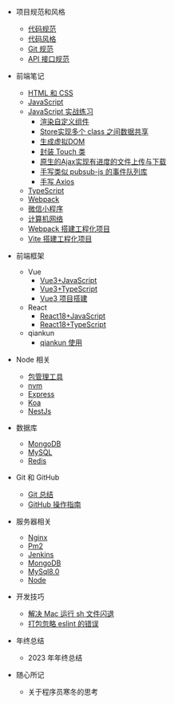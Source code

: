 - 项目规范和风格
  - [代码规范](/docs/项目规范和风格/代码规范.md)
  - [代码风格](/docs/项目规范和风格/代码风格.md)
  - [Git 规范](/docs/项目规范和风格/Git规范.md)
  - [API 接口规范](/docs/项目规范和风格/API接口规范.md)
- 前端笔记

  - [HTML 和 CSS](/docs/前端笔记/HTML和CSS.md)
  - [JavaScript](/docs/前端笔记/JavaScript.md)
  - [JavaScript 实战练习](/docs/前端笔记/JavaScript实战练习.md)
    - [渲染自定义组件](/docs/前端笔记/JavaScript实战练习/渲染自定义组件.md)
    - [Store实现多个 class 之间数据共享](/docs/前端笔记/JavaScript实战练习/Store实现多个class之间数据共享.md)
    - [生成虚拟DOM](/docs/前端笔记/JavaScript实战练习/生成虚拟DOM.md)
    - [封装 Touch 类](/docs/前端笔记/JavaScript实战练习/封装Touch类.md)
    - [原生的Ajax实现有进度的文件上传与下载](/docs/前端笔记/JavaScript实战练习/原生的Ajax实现有进度的文件上传与下载.md)
    - [手写类似 pubsub-js 的事件队列库](/docs/前端笔记/JavaScript实战练习/手写类似pubsub-js的事件队列库.md)
    - [手写 Axios](/docs/前端笔记/JavaScript实战练习/手写Axios.md)
  - [TypeScript](/docs/前端笔记/TypeScript.md)
  - [Webpack](/docs/前端笔记/Webpack.md)
  - [微信小程序](/docs/前端笔记/微信小程序.md)
  - [计算机网络](/docs/前端笔记/计算机网络.md)
  - [Webpack 搭建工程化项目](/docs/前端笔记/Webpack搭建工程化项目.md)
  - [Vite 搭建工程化项目](/docs/前端笔记/Vite搭建工程化项目.md)
- 前端框架

  - Vue
    - [Vue3+JavaScript](/docs/前端框架/Vue/Vue3+JavaScript.md)
    - [Vue3+TypeScript](/docs/前端框架/Vue/Vue3+TypeScript.md)
    - [Vue3 项目搭建](/docs/前端框架/Vue/Vue3项目搭建.md)
  - React
    - [React18+JavaScript](/docs/前端框架/React/React18+JavaScript.md)
    - [React18+TypeScript](/docs/前端框架/React/React18+TypeScript.md)
  - qiankun
    - [qiankun 使用](/docs/前端框架/qiankun/qiankun.md)
- Node 相关
  - [包管理工具](/docs/Node相关/包管理工具.md)
  - [nvm](/docs/Node相关/nvm.md)
  - [Express](/docs/Node相关/Express.md)
  - [Koa](/docs/Node相关/Koa.md)
  - [NestJs](/docs/Node相关/NestJs.md)
- 数据库

  - [MongoDB](/docs/数据库/MongoDB.md)
  - [MySQL](/docs/数据库/MySQL.md)
  - [Redis](/docs/数据库/Redis.md)
- Git 和 GitHub

  - [Git 总结](/docs/Git和GitHub/Git总结.md)
  - [GitHub 操作指南](/docs/Git和GitHub/GitHub操作指南.md)
- 服务器相关
  - [Nginx](/docs/服务器相关/Nginx.md)
  - [Pm2](/docs/服务器相关/Pm2.md)
  - [Jenkins](/docs/服务器相关/Jenkins.md)
  - [MongoDB](/docs/服务器相关/MongoDB.md)
  - [MySql8.0](/docs/服务器相关/MySQL8.0.md)
  - [Node](/docs/服务器相关/Node.md)
- 开发技巧

  - [解决 Mac 运行 sh 文件闪退](/docs/开发技巧/解决Mac运行sh文件闪退.md)
  - [打包忽略 eslint 的错误](/docs/开发技巧/打包忽略eslint的错误.md)
- 年终总结

  - 2023 年年终总结
- 随心所记
  - 关于程序员寒冬的思考
